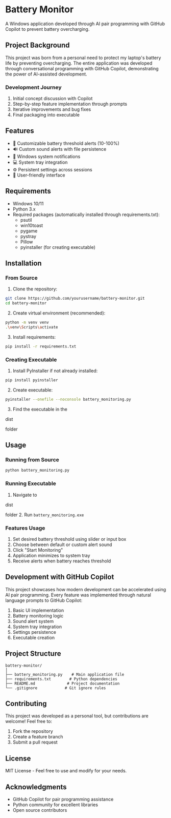 # Battery Monitor

A Windows application developed through AI pair programming with GitHub Copilot to prevent battery overcharging.

## Project Background

This project was born from a personal need to protect my laptop's battery life by preventing overcharging. The entire application was developed through conversational programming with GitHub Copilot, demonstrating the power of AI-assisted development.

### Development Journey
1. Initial concept discussion with Copilot
2. Step-by-step feature implementation through prompts
3. Iterative improvements and bug fixes
4. Final packaging into executable

## Features

- 🔋 Customizable battery threshold alerts (10-100%)
- 🔊 Custom sound alerts with file persistence
- 🔔 Windows system notifications
- 💻 System tray integration
- ⚙️ Persistent settings across sessions
- 🎯 User-friendly interface

## Requirements

- Windows 10/11
- Python 3.x
- Required packages (automatically installed through requirements.txt):
  - psutil
  - win10toast
  - pygame
  - pystray
  - Pillow
  - pyinstaller (for creating executable)

## Installation

### From Source
1. Clone the repository:
```bash
git clone https://github.com/yourusername/battery-monitor.git
cd battery-monitor
```

2. Create virtual environment (recommended):
```bash
python -m venv venv
.\venv\Scripts\activate
```

3. Install requirements:
```bash
pip install -r requirements.txt
```

### Creating Executable
1. Install PyInstaller if not already installed:
```bash
pip install pyinstaller
```

2. Create executable:
```bash
pyinstaller --onefile --noconsole battery_monitoring.py
```

3. Find the executable in the 

dist

 folder

## Usage

### Running from Source
```bash
python battery_monitoring.py
```

### Running Executable
1. Navigate to 

dist

 folder
2. Run `battery_monitoring.exe`

### Features Usage
1. Set desired battery threshold using slider or input box
2. Choose between default or custom alert sound
3. Click "Start Monitoring"
4. Application minimizes to system tray
5. Receive alerts when battery reaches threshold

## Development with GitHub Copilot

This project showcases how modern development can be accelerated using AI pair programming. Every feature was implemented through natural language prompts to GitHub Copilot:

1. Basic UI implementation
2. Battery monitoring logic
3. Sound alert system
4. System tray integration
5. Settings persistence
6. Executable creation

## Project Structure

```
battery-monitor/
│
├── battery_monitoring.py    # Main application file
├── requirements.txt        # Python dependencies
├── README.md              # Project documentation
└── .gitignore            # Git ignore rules
```

## Contributing

This project was developed as a personal tool, but contributions are welcome! Feel free to:
1. Fork the repository
2. Create a feature branch
3. Submit a pull request

## License

MIT License - Feel free to use and modify for your needs.

## Acknowledgments

- GitHub Copilot for pair programming assistance
- Python community for excellent libraries
- Open source contributors

```
